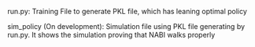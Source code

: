 run.py: Training File to generate PKL file, which has leaning optimal policy

sim_policy (On development): Simulation file using PKL file generating by run.py. It shows the simulation proving that NABI walks properly
